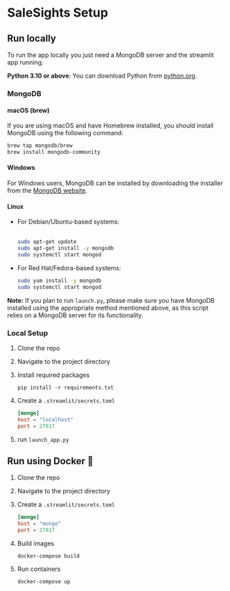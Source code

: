 # SaleSights Setup

## Run locally

To run the app locally you just need a MongoDB server and the streamlit app running.

**Python 3.10 or above**: You can download Python from [python.org](https://www.python.org/downloads/).

### MongoDB

#### macOS (brew) 
If you are using macOS and have Homebrew installed, you should install MongoDB using the following command:
```bash
brew tap mongodb/brew
brew install mongodb-community
```

#### Windows
For Windows users, MongoDB can be installed by downloading the installer from the [MongoDB website](https://www.mongodb.com/try/download/community).

#### Linux
- For Debian/Ubuntu-based systems:<br><br>
    ```bash
    sudo apt-get update
    sudo apt-get install -y mongodb
    sudo systemctl start mongod
    ```

- For Red Hat/Fedora-based systems:  
    ```bash
    sudo yum install -y mongodb
    sudo systemctl start mongod
    ```

**Note:**
If you plan to run `launch.py`, please make sure you have MongoDB installed using the appropriate method mentioned above, as this script relies on a MongoDB server for its functionality.

### Local Setup

1. Clone the repo

2. Navigate to the project directory

3. Install required packages
    ```
    pip install -r requirements.txt
    ```

4. Create a `.streamlit/secrets.toml`
    ```toml
    [mongo]
    host = "localhost"
    port = 27017
    ```

6. run `launch_app.py`

## Run using Docker 🐋

1. Clone the repo

2. Navigate to the project directory

3. Create a `.streamlit/secrets.toml`
    ```toml
    [mongo]
    host = "mongo"
    port = 27017
    ```

4. Build images
    ```
    docker-compose build
    ```

5. Run containers
    ```
    docker-compose up
    ```
